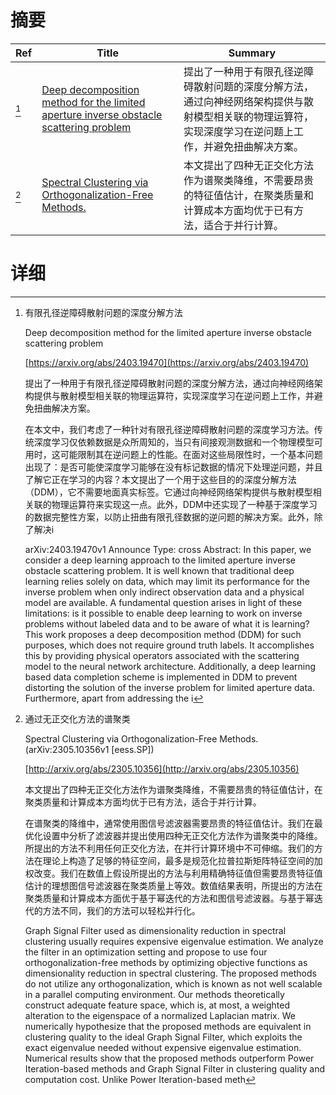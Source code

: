 # 摘要

| Ref | Title | Summary |
| --- | --- | --- |
| [^1] | [Deep decomposition method for the limited aperture inverse obstacle scattering problem](https://arxiv.org/abs/2403.19470) | 提出了一种用于有限孔径逆障碍散射问题的深度分解方法，通过向神经网络架构提供与散射模型相关联的物理运算符，实现深度学习在逆问题上工作，并避免扭曲解决方案。 |
| [^2] | [Spectral Clustering via Orthogonalization-Free Methods.](http://arxiv.org/abs/2305.10356) | 本文提出了四种无正交化方法作为谱聚类降维，不需要昂贵的特征值估计，在聚类质量和计算成本方面均优于已有方法，适合于并行计算。 |

# 详细

[^1]: 有限孔径逆障碍散射问题的深度分解方法

    Deep decomposition method for the limited aperture inverse obstacle scattering problem

    [https://arxiv.org/abs/2403.19470](https://arxiv.org/abs/2403.19470)

    提出了一种用于有限孔径逆障碍散射问题的深度分解方法，通过向神经网络架构提供与散射模型相关联的物理运算符，实现深度学习在逆问题上工作，并避免扭曲解决方案。

    

    在本文中，我们考虑了一种针对有限孔径逆障碍散射问题的深度学习方法。传统深度学习仅依赖数据是众所周知的，当只有间接观测数据和一个物理模型可用时，这可能限制其在逆问题上的性能。在面对这些局限性时，一个基本问题出现了：是否可能使深度学习能够在没有标记数据的情况下处理逆问题，并且了解它正在学习的内容？本文提出了一个用于这些目的的深度分解方法（DDM），它不需要地面真实标签。它通过向神经网络架构提供与散射模型相关联的物理运算符来实现这一点。此外，DDM中还实现了一种基于深度学习的数据完整性方案，以防止扭曲有限孔径数据的逆问题的解决方案。此外，除了解决i

    arXiv:2403.19470v1 Announce Type: cross  Abstract: In this paper, we consider a deep learning approach to the limited aperture inverse obstacle scattering problem. It is well known that traditional deep learning relies solely on data, which may limit its performance for the inverse problem when only indirect observation data and a physical model are available. A fundamental question arises in light of these limitations: is it possible to enable deep learning to work on inverse problems without labeled data and to be aware of what it is learning? This work proposes a deep decomposition method (DDM) for such purposes, which does not require ground truth labels. It accomplishes this by providing physical operators associated with the scattering model to the neural network architecture. Additionally, a deep learning based data completion scheme is implemented in DDM to prevent distorting the solution of the inverse problem for limited aperture data. Furthermore, apart from addressing the i
    
[^2]: 通过无正交化方法的谱聚类

    Spectral Clustering via Orthogonalization-Free Methods. (arXiv:2305.10356v1 [eess.SP])

    [http://arxiv.org/abs/2305.10356](http://arxiv.org/abs/2305.10356)

    本文提出了四种无正交化方法作为谱聚类降维，不需要昂贵的特征值估计，在聚类质量和计算成本方面均优于已有方法，适合于并行计算。

    

    在谱聚类的降维中，通常使用图信号滤波器需要昂贵的特征值估计。我们在最优化设置中分析了滤波器并提出使用四种无正交化方法作为谱聚类中的降维。所提出的方法不利用任何正交化方法，在并行计算环境中不可伸缩。我们的方法在理论上构造了足够的特征空间，最多是规范化拉普拉斯矩阵特征空间的加权改变。我们在数值上假设所提出的方法与利用精确特征值但需要昂贵特征值估计的理想图信号滤波器在聚类质量上等效。数值结果表明，所提出的方法在聚类质量和计算成本方面优于基于幂迭代的方法和图信号滤波器。与基于幂迭代的方法不同，我们的方法可以轻松并行化。

    Graph Signal Filter used as dimensionality reduction in spectral clustering usually requires expensive eigenvalue estimation. We analyze the filter in an optimization setting and propose to use four orthogonalization-free methods by optimizing objective functions as dimensionality reduction in spectral clustering. The proposed methods do not utilize any orthogonalization, which is known as not well scalable in a parallel computing environment. Our methods theoretically construct adequate feature space, which is, at most, a weighted alteration to the eigenspace of a normalized Laplacian matrix. We numerically hypothesize that the proposed methods are equivalent in clustering quality to the ideal Graph Signal Filter, which exploits the exact eigenvalue needed without expensive eigenvalue estimation. Numerical results show that the proposed methods outperform Power Iteration-based methods and Graph Signal Filter in clustering quality and computation cost. Unlike Power Iteration-based meth
    

